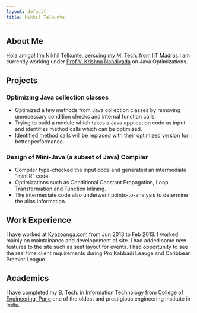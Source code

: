 ```yaml
---
layout: default
title: Nikhil Telkunte
---
```

## About Me
Hola amigo! I'm Nikhil Telkunte, persuing my M. Tech. from IIT Madras.I am currently working under [Prof V. Krishna Nandivada](http://www.cse.iitm.ac.in/~krishna/) on Java Optimizations. 

## Projects
### Optimizing Java collection classes
- Optimized a few methods from Java collection classes by removing unnecessary condition checks and internal function
calls.
- Trying to build a module which takes a Java application code as input and identifies method calls which can be
optimized.
- Identified method calls will be replaced with their optimized version for better performance.

### Design of Mini-Java (a subset of Java) Compiler
- Compiler type-checked the input code and generated an intermediate “miniIR” code.
- Optimizations such as Conditional Constant Propagation, Loop Transformation and Function Inlining.
- The intermediate code also underwent points-to-analysis to determine the alias information.

## Work Experience
I have worked at [Kyazoonga.com](http://www.kyazoonga.com/) from Jun 2013 to Feb 2013. I worked mainly on maintainance and
developement of site. I had added some new features to the site such as seat layout for events. I had opportunity to see the real time client requirements during Pro Kabbadi Leauge and Caribbean Premier League. 

## Academics
I have completed my B. Tech. in Information Technology from [College of Engineering, Pune](http://www.coep.org.in/about/history) one of the oldest and prestigious engineering institute in India.
